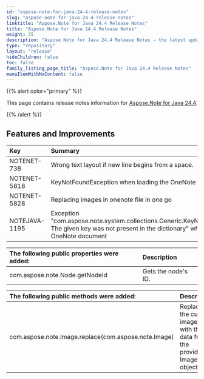 ```yaml
---
id: "aspose-note-for-java-24-4-release-notes"
slug: "aspose-note-for-java-24-4-release-notes"
linktitle: "Aspose.Note for Java 24.4 Release Notes"
title: "Aspose.Note for Java 24.4 Release Notes"
weight: 35
description: "Aspose.Note for Java 24.4 Release Notes – the latest updates and fixes."
type: "repository"
layout: "release"
hideChildren: false
toc: false
family_listing_page_title: "Aspose.Note for Java 24.4 Release Notes"
menuItemWithNoContent: false
---
```


{{% alert color="primary" %}}

This page contains release notes information for [Aspose.Note for Java 24.4](https://releases.aspose.com/note/java/24-4/).

{{% /alert %}}

## **Features and Improvements**

|**Key**|**Summary**|**Category**|
| :- | :- | :- |
|NOTENET-738|Wrong text layout if new line begins from a space.|Bug|
|NOTENET-5818|KeyNotFoundException when loading the OneNote file|Bug|
|NOTENET-5828|Replacing images in onenote file in one go|Enhancement|
|NOTEJAVA-1195|Exception "com.aspose.note.system.collections.Generic.KeyNotFoundException: The given key was not present in the dictionary" when loading OneNote document|Bug|

|**The following public properties were added:**|**Description**|
| :- | :- |
|com.aspose.note.Node.getNodeId|Gets the node's ID.|

|**The following public methods were added:**|**Description**|
| :- | :- |
|com.aspose.note.Image.replace(com.aspose.note.Image)|Replaces the current image data with the data from the provided Image object.|